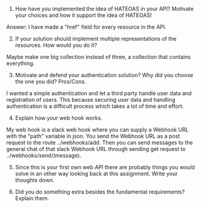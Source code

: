 

1. How have you implemented the idea of HATEOAS in your API? Motivate your choices and how it support the idea of HATEOAS!

Answer: I have made a "href" field for every resource in the API.

2. If your solution should implement multiple representations of the resources. How would you do it?

Maybe make one big collection instead of three, a collection that contains everything.

3. Motivate and defend your authentication solution? Why did you choose the one you did? Pros/Cons.

I wanted a simple authentication and let a third party handle user data and registration of users. 
This because securing user data and handling authentication is a difficult process which takes a lot of time and effort.

4. Explain how your web hook works.

My web hook is a slack web hook where you can supply a Webhook URL with the "path" variable in json.
You send the Webhook URL as a post request to the route ../webhooks/add.
Then you can send messages to the general chat of that slack Webhook URL through sending get request
to ../webhooks/send/(message).

5. Since this is your first own web API there are probably things you would solve in an other way looking back at this assignment. Write your thoughts down.

6. Did you do something extra besides the fundamental requirements? Explain them.
